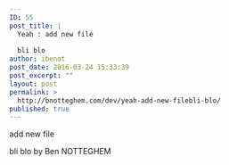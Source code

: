 ```yaml
---
ID: 55
post_title: |
  Yeah : add new file
  
  bli blo
author: ibenot
post_date: 2016-03-24 15:33:39
post_excerpt: ""
layout: post
permalink: >
  http://bnotteghem.com/dev/yeah-add-new-filebli-blo/
published: true
---
```

add new file

bli blo by Ben NOTTEGHEM